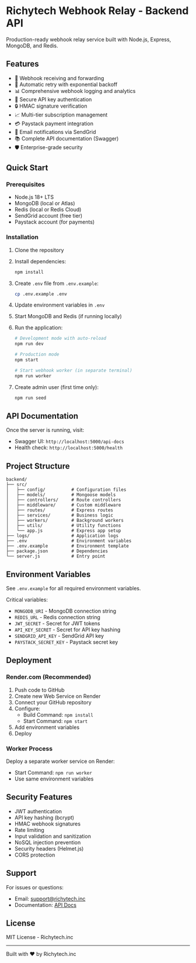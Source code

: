 # Richytech Webhook Relay - Backend API

Production-ready webhook relay service built with Node.js, Express, MongoDB, and Redis.

## Features

- 🚀 Webhook receiving and forwarding
- 🔄 Automatic retry with exponential backoff
- 📊 Comprehensive webhook logging and analytics
- 🔐 Secure API key authentication
- 🔒 HMAC signature verification
- 📈 Multi-tier subscription management
- 💳 Paystack payment integration
- 📧 Email notifications via SendGrid
- 📚 Complete API documentation (Swagger)
- 🛡️ Enterprise-grade security

## Quick Start

### Prerequisites

- Node.js 18+ LTS
- MongoDB (local or Atlas)
- Redis (local or Redis Cloud)
- SendGrid account (free tier)
- Paystack account (for payments)

### Installation

1. Clone the repository
2. Install dependencies:
   ```bash
   npm install
   ```

3. Create `.env` file from `.env.example`:
   ```bash
   cp .env.example .env
   ```

4. Update environment variables in `.env`

5. Start MongoDB and Redis (if running locally)

6. Run the application:
   ```bash
   # Development mode with auto-reload
   npm run dev

   # Production mode
   npm start

   # Start webhook worker (in separate terminal)
   npm run worker
   ```

7. Create admin user (first time only):
   ```bash
   npm run seed
   ```

## API Documentation

Once the server is running, visit:
- Swagger UI: `http://localhost:5000/api-docs`
- Health check: `http://localhost:5000/health`

## Project Structure

```
backend/
├── src/
│   ├── config/          # Configuration files
│   ├── models/          # Mongoose models
│   ├── controllers/     # Route controllers
│   ├── middleware/      # Custom middleware
│   ├── routes/          # Express routes
│   ├── services/        # Business logic
│   ├── workers/         # Background workers
│   ├── utils/           # Utility functions
│   └── app.js           # Express app setup
├── logs/                # Application logs
├── .env                 # Environment variables
├── .env.example         # Environment template
├── package.json         # Dependencies
└── server.js            # Entry point
```

## Environment Variables

See `.env.example` for all required environment variables.

Critical variables:
- `MONGODB_URI` - MongoDB connection string
- `REDIS_URL` - Redis connection string
- `JWT_SECRET` - Secret for JWT tokens
- `API_KEY_SECRET` - Secret for API key hashing
- `SENDGRID_API_KEY` - SendGrid API key
- `PAYSTACK_SECRET_KEY` - Paystack secret key

## Deployment

### Render.com (Recommended)

1. Push code to GitHub
2. Create new Web Service on Render
3. Connect your GitHub repository
4. Configure:
   - Build Command: `npm install`
   - Start Command: `npm start`
5. Add environment variables
6. Deploy

### Worker Process

Deploy a separate worker service on Render:
- Start Command: `npm run worker`
- Use same environment variables

## Security Features

- JWT authentication
- API key hashing (bcrypt)
- HMAC webhook signatures
- Rate limiting
- Input validation and sanitization
- NoSQL injection prevention
- Security headers (Helmet.js)
- CORS protection

## Support

For issues or questions:
- Email: support@richytech.inc
- Documentation: [API Docs](http://localhost:5000/api-docs)

## License

MIT License - Richytech.inc

---

Built with ❤️ by Richytech.inc
